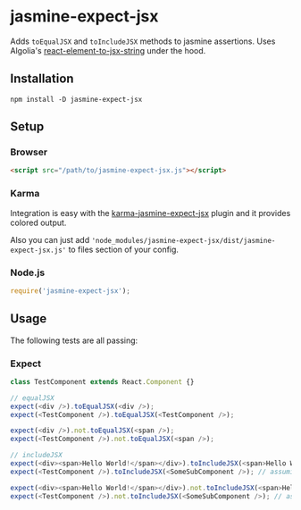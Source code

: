 # jasmine-expect-jsx

Adds `toEqualJSX` and `toIncludeJSX` methods to jasmine assertions.
Uses Algolia's [react-element-to-jsx-string](https://github.com/algolia/react-element-to-jsx-string) under the hood.

## Installation

```
npm install -D jasmine-expect-jsx
```

## Setup

### Browser

```html
<script src="/path/to/jasmine-expect-jsx.js"></script>
```

### Karma

Integration is easy with the [karma-jasmine-expect-jsx](https://github.com/smacker/karma-jasmine-expect-jsx) plugin and it provides colored output.

Also you can just add `'node_modules/jasmine-expect-jsx/dist/jasmine-expect-jsx.js'` to files section of your config.

### Node.js

```javascript
require('jasmine-expect-jsx');
```

## Usage

The following tests are all passing:

### Expect

```javascript
class TestComponent extends React.Component {}

// equalJSX
expect(<div />).toEqualJSX(<div />);
expect(<TestComponent />).toEqualJSX(<TestComponent />);

expect(<div />).not.toEqualJSX(<span />);
expect(<TestComponent />).not.toEqualJSX(<span />);

// includeJSX
expect(<div><span>Hello World!</span></div>).toIncludeJSX(<span>Hello World!</span>);
expect(<TestComponent />).toIncludeJSX(<SomeSubComponent />); // assuming <SomeSubComponent /> is rendered by TestComponent's render

expect(<div><span>Hello World!</span></div>).not.toIncludeJSX(<span>Hello World!</span>);
expect(<TestComponent />).not.toIncludeJSX(<SomeSubComponent />); // assuming <SomeSubComponent /> is not rendered by TestComponent's render
```
